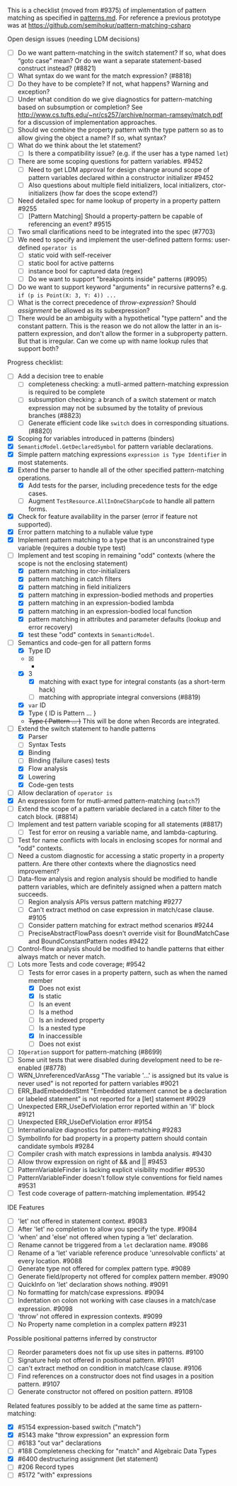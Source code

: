 This is a checklist (moved from #9375) of implementation of pattern matching as specified in [patterns.md](./patterns.md). For reference a previous prototype was at https://github.com/semihokur/pattern-matching-csharp

Open design issues (needing LDM decisions)
- [ ] Do we want pattern-matching in the switch statement? If so, what does “goto case” mean? Or do we want a separate statement-based construct instead? (#8821)
- [ ] What syntax do we want for the match expression? (#8818)
- [ ] Do they have to be complete? If not, what happens? Warning and exception?
- [ ] Under what condition do we give diagnostics for pattern-matching based on subsumption or completion? See http://www.cs.tufts.edu/~nr/cs257/archive/norman-ramsey/match.pdf for a discussion of implementation approaches.
- [ ] Should we combine the property pattern with the type pattern so as to allow giving the object a name? If so, what syntax?
- [ ] What do we think about the let statement?
  - [ ] Is there a compatibility issue? (e.g. if the user has a type named `let`) 
- [ ] There are some scoping questions for pattern variables. #9452
  - [ ] Need to get LDM approval for design change around scope of pattern variables declared within a constructor initializer #9452 
  - [ ] Also questions about multiple field initializers, local initializers, ctor-initializers (how far does the scope extend?)
- [ ] Need detailed spec for name lookup of property in a property pattern #9255
  - [ ] [Pattern Matching] Should a property-pattern be capable of referencing an event? #9515
- [ ] Two small clarifications need to be integrated into the spec (#7703)
- [ ] We need to specify and implement the user-defined pattern forms: user-defined `operator is`
  - [ ] static void with self-receiver
  - [ ] static bool for active patterns
  - [ ] instance bool for captured data (regex)
  - [ ] Do we want to support "breakpoints inside" patterns (#9095)
- [ ] Do we want to support keyword "arguments" in recursive patterns? e.g. `if (p is Point(X: 3, Y: 4)) ...`
- [ ] What is the correct precedence of *throw-expression*? Should *assignment* be allowed as its subexpression?
- [ ] There would be an ambiguity with a hypothetical "type pattern" and the constant pattern. This is the reason we do not allow the latter in an is-pattern expression, and don't allow the former in a subproperty pattern. But that is irregular. Can we come up with name lookup rules that support both?

Progress checklist:
- [ ] Add a decision tree to enable
  - [ ] completeness checking: a mutli-armed pattern-matching expression is required to be complete
  - [ ] subsumption checking: a branch of a switch statement or match expression may not be subsumed by the totality of previous branches (#8823)
  - [ ] Generate efficient code like `switch` does in corresponding situations. (#8820)
- [X] Scoping for variables introduced in patterns (binders)
- [x] `SemanticModel.GetDeclaredSymbol` for pattern variable declarations.
- [X] Simple pattern matching expressions `expression is Type Identifier` in most statements.
- [x] Extend the parser to handle all of the other specified pattern-matching operations.
  - [x] Add tests for the parser, including precedence tests for the edge cases.
  - [ ] Augment `TestResource.AllInOneCSharpCode` to handle all pattern forms.
- [x] Check for feature availability in the parser (error if feature not supported).
- [X] Error pattern matching to a nullable value type
- [x] Implement pattern matching to a type that is an unconstrained type variable (requires a double type test)
- [ ] Implement and test scoping in remaining "odd" contexts (where the scope is not the enclosing statement)
  - [x] pattern matching in ctor-initializers
  - [x] pattern matching in catch filters
  - [x] pattern matching in field initializers
  - [x] pattern matching in expression-bodied methods and properties
  - [x] pattern matching in an expression-bodied lambda
  - [x] pattern matching in an expression-bodied local function
  - [x] pattern matching in attributes and parameter defaults (lookup and error recovery)
  - [x] test these "odd" contexts in `SemanticModel`.
- [ ] Semantics and code-gen for all pattern forms
  - [X] Type ID
  - [x] *
  - [x] 3
    - [X] matching with exact type for integral constants (as a short-term hack)
    - [ ] matching with appropriate integral conversions (#8819)
  - [x] `var` ID
  - [x] Type { ID is Pattern ... }
  - ~~Type ( Pattern ... )~~ This will be done when Records are integrated.
- [ ] Extend the switch statement to handle patterns
  - [x] Parser
  - [ ] Syntax Tests
  - [x] Binding
  - [ ] Binding (failure cases) tests
  - [x] Flow analysis
  - [x] Lowering
  - [x] Code-gen tests
- [ ] Allow declaration of `operator is`
- [x] An expression form for mutli-armed pattern-matching (`match`?)
- [ ] Extend the scope of a pattern variable declared in a catch filter to the catch block. (#8814)
- [ ] Implement and test pattern variable scoping for all statements (#8817)
  - [ ] Test for error on reusing a variable name, and lambda-capturing.
- [ ] Test for name conflicts with locals in enclosing scopes for normal and "odd" contexts.
- [ ] Need a custom diagnostic for accessing a static property in a property pattern. Are there other contexts where the diagnostics need improvement?
- [ ] Data-flow analysis and region analysis should be modified to handle pattern variables, which are definitely assigned when a pattern match succeeds.
  - [ ] Region analysis APIs versus pattern matching #9277 
  - [ ] Can't extract method on case expression in match/case clause. #9105
  - [ ] Consider pattern matching for extract method scenarios #9244
  - [ ] PreciseAbstractFlowPass doesn't override visit for BoundMatchCase and BoundConstantPattern nodes #9422 
- [ ] Control-flow analysis should be modified to handle patterns that either always match or never match.
- [ ] Lots more Tests and code coverage; #9542
  - [ ] Tests for error cases in a property pattern, such as when the named member
    - [X] Does not exist
    - [X] Is static
    - [ ] Is an event
    - [ ] Is a method
    - [ ] Is an indexed property
    - [ ] Is a nested type
    - [X] In inaccessible
    - [ ] Does not exist
- [ ] `IOperation` support for pattern-matching (#8699)
- [ ] Some unit tests that were disabled during development need to be re-enabled (#8778)
- [ ] WRN_UnreferencedVarAssg "The variable '...' is assigned but its value is never used" is not reported for pattern variables #9021
- [ ] ERR_BadEmbeddedStmt "Embedded statement cannot be a declaration or labeled statement" is not reported for a [let] statement #9029
- [ ] Unexpected ERR_UseDefViolation error reported within an 'if' block #9121
- [ ] Unexpected ERR_UseDefViolation error #9154
- [ ] Internationalize diagnostics for pattern-matching #9283
- [ ] SymbolInfo for bad property in a property pattern should contain candidate symbols #9284
- [ ] Compiler crash with match expressions in lambda analysis. #9430
- [ ] Allow throw expression on right of && and || #9453
- [ ] PatternVariableFinder is lacking explicit visibility modifier #9530
- [ ] PatternVariableFinder doesn't follow style conventions for field names #9531
- [ ] Test code coverage of pattern-matching implementation. #9542

IDE Features
- [ ] 'let' not offered in statement context. #9083
- [ ] After 'let' no completion to allow you specify the type. #9084
- [ ] 'when' and 'else' not offered when typing a 'let' declaration.
- [ ] Rename cannot be triggered from a `let` declaration name. #9086
- [ ] Rename of a 'let' variable reference produce 'unresolvable conflicts' at every location. #9088
- [ ] Generate type not offered for complex pattern type. #9089
- [ ] Generate field/property not offered for complex pattern member. #9090
- [ ] QuickInfo on 'let' declaration shows nothing. #9091
- [ ] No formatting for match/case expressions. #9094
- [ ] Indentation on colon not working with case clauses in a match/case expression. #9098
- [ ] 'throw' not offered in expression contexts. #9099
- [ ] No Property name completion in a complex pattern #9231

Possible positional patterns inferred by constructor
- [ ] Reorder parameters does not fix up use sites in patterns. #9100
- [ ] Signature help not offered in positional pattern. #9101
- [ ] can't extract method on condition in match/case clause. #9106
- [ ] Find references on a constructor does not find usages in a position pattern. #9107
- [ ] Generate constructor not offered on position pattern. #9108

Related features possibly to be added at the same time as pattern-matching:
- [x] #5154 expression-based switch ("match")
- [x] #5143 make "throw expression" an expression form
- [ ] #6183 "out var" declarations
- [ ] #188 Completeness checking for "match" and Algebraic Data Types
- [x] #6400 destructuring assignment (let statement)
- [ ] #206 Record types
- [ ] #5172 "with" expressions
